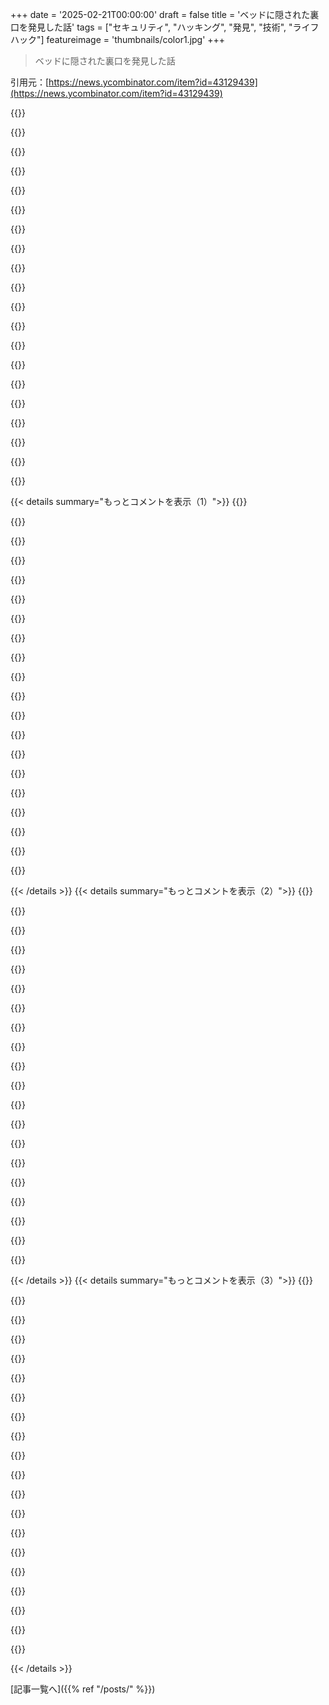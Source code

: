 +++
date = '2025-02-21T00:00:00'
draft = false
title = 'ベッドに隠された裏口を発見した話'
tags = ["セキュリティ", "ハッキング", "発見", "技術", "ライフハック"]
featureimage = 'thumbnails/color1.jpg'
+++

> ベッドに隠された裏口を発見した話

引用元：[https://news.ycombinator.com/item?id=43129439](https://news.ycombinator.com/item?id=43129439)

{{<matomeQuote body="室内園芸システム買ったけど、サポートに連絡したらカメラをチェックして、特に問題なくて調整に時間が必要だったって言われた。その後、中身を掃除してたら、Raspberry Piが入ってることに気付いた。これ、Raspberry Pi OSが動いてて、普通のアップデートもないし、VNCも使える。つまり、その会社の人がリモートでアクセスして、カメラの映像見たり、ネットワークに入ったりできるっていうのはセキュリティの悪夢だわ。" userName="OptionOfT" createdAt="2025-02-22T13:30:54" color="#ff33a1">}}

{{<matomeQuote body="それがあるから、信用できないデバイス用に別のVLANとWiFi APを使ってる。できるだけLAN経由で使って、ファイアウォールでインターネットアクセスをブロックしてる。Zigbeeデバイスが好きなのもその理由で、Matterと”どこでもIP”にはあまり満足してないな。" userName="neop1x" createdAt="2025-02-22T14:49:46" color="#ff33a1">}}

{{<matomeQuote body="この対策したいけど、もう少しハードが必要なんだ。Mikrotik hAP Ax3 Router WiFi 6か、もっと高価なTurris OmniaかMOXを買おうと思ってるけど、普通の家庭用ルーターにはそんな機能がないからね。" userName="cirelli94" createdAt="2025-02-24T16:55:56" color="">}}

{{<matomeQuote body="IoT用のAPには古いolinuxinoを使ってる。2.4GHz用のMT7612U wifiドングルでArch Linux ARMを動かしてる。WiFi IoTデバイスはほとんどが2.4GHzだし。普通のWiFiはASUS PRIME N100I-D D4のx86低消費電力マザーボードを使って、メディアボックスにもしてる。Mediatek mt7916のwifi 6e対応カードも一緒に使ってる。最初はサポートがしっかりしたWiFiカード探すのに時間かかったけど、今は問題なく動いてるよ。" userName="neop1x" createdAt="2025-02-27T09:05:50" color="#785bff">}}

{{<matomeQuote body="ロボット掃除機欲しいけど、最近調べたものは全部WiFi接続あって、優れたセンサーで家の正確な地図をアプリにアップロードするんだ。カメラついてるやつもあったし、マイクがあればリスニングも可能だよね。Alexaと連携してるのは、そんな気配りしなくても実現されそうだし。" userName="mihaaly" createdAt="2025-02-22T13:59:15" color="#ff5733">}}

{{<matomeQuote body="FYI、<a href=”https://github.com/Hypfer/Valetudo”>Valetudo</a>がクラウドサービスの代わりになるって。対応デバイスを一つ買って、root化してValetudoサーバーを自分で立てれば、ロボットは自分のWiFiに接続できて、インターネットアクセスなしにしてもっとセキュリティを高められるよ。" userName="Epa095" createdAt="2025-02-22T15:06:37" color="#ff33a1">}}

{{<matomeQuote body="情報ありがとう。しかし、自分はただのユーザーで、掃除機なだけなんだ。悪徳メーカーのために色々手間かけるよりは、他のことに集中したいな。お金も節約できるし、まぁなくてもなんとかなると思う。" userName="mihaaly" createdAt="2025-02-22T20:32:52" color="">}}

{{<matomeQuote body="ルート化しなくても、ちゃんとした「ルーター」スタックがあれば大丈夫だよ。fortigateなら、ハードコーディングされたIPでも内部サービスに再ルーティングできるから。実際、何か問題を直すためにそれを使ったことがあるし。" userName="genewitch" createdAt="2025-02-23T03:31:10" color="#785bff">}}

{{<matomeQuote body="これってどの掃除機にも対応してるか知ってる？多分、HTTPS使われてて、マンインザミドル攻撃には気付くと思ったんだけど。" userName="Epa095" createdAt="2025-02-23T08:40:52" color="">}}

{{<matomeQuote body="自分はネットワークエンジニアじゃないから、fortigateの管理者に聞いたんだ。>「あなたが使いたいポートやアプリケーションには対応するよ」とのこと。レイヤー7ファイアウォールだしね。" userName="genewitch" createdAt="2025-02-23T21:50:00" color="#785bff">}}

{{<matomeQuote body="これらの掃除機はWi-Fiが無くても動くよ。一部の自動機能は使えないけど、ボタンを押せばスタートする。広い範囲を掃除したいなら、自動で帰ってくるから大丈夫。俺の家には十分。" userName="imglorp" createdAt="2025-02-22T14:08:53" color="">}}

{{<matomeQuote body="ロボット掃除機って隣人がアクセスできる移動カメラみたいなもんかもね。" userName="mrgoldenbrown" createdAt="2025-02-22T14:45:42" color="">}}

{{<matomeQuote body="掃除に使うより、変な用途で使われるケースが多い気がする。偶然のバスルームの写真だけでなく、はっきり言ってポルノ代わりだね。" userName="rolph" createdAt="2025-02-22T18:20:05" color="">}}

{{<matomeQuote body="Gardyn 3.0と4.0を使ってる。Raspberry Pi OSでカスタムコードが動いてるよ。カメラにもライブアクセスがある。" userName="OptionOfT" createdAt="2025-02-22T14:51:25" color="#ff5c5c">}}

{{<matomeQuote body="Raspberry Piをいじってるとき、リモートアクセスのソフトウェアを無効にできた？" userName="HWR_14" createdAt="2025-02-23T14:37:48" color="">}}

{{<matomeQuote body="パッケージはアンインストールできたかも。でも、保証が切れるまでは別のVLANに移した。カスタムファームウェアを書くことを考えてる。GPIOピンの使い方も分かってるし。<br>・ポンプを動かす。<br>・ライトのオン/オフ/パーセントを調整。<br>・タンクの水を測る。<br>・水やりのAIに使う湿度/温度センサーが付いてるけど、正直それは必要ない。水をもっと頻繁にあげたらいいんだし。水耕栽培のポイントは根が水に浸かってることだから。<br>・たまにUSBで写真を撮る。" userName="OptionOfT" createdAt="2025-02-24T17:56:55" color="#ff33a1">}}

{{<matomeQuote body="＞「眠れない人には試す価値ありそう」<br>自分も同じで、白いノイズマシンがすごく助かった。赤ちゃんの睡眠用だけど、接続もアプリも不要で超便利。ただ、ついつい依存しちゃって旅行にも持っていく羽目に。壊れた時のために予備も買ったし。<br>睡眠改善のために、人生は結構いいって受け入れることも役立った。実際には努力が必要だったけど、効果はあったよ。" userName="jimt1234" createdAt="2025-02-21T22:03:42" color="#45d325">}}

{{<matomeQuote body="機能がスマホに入ってるなら、わざわざ機器を買わなくてもいいよね。iOS、iPadOS、macOSにはすごくいいバックグラウンドノイズ生成器があるし。設定からダウンロードしておけば、デバイスに残るよ。もし白いノイズが必要なら　設定からコントロールセンターに追加すると便利だよ。夜寝る時に使ってるんだ。" userName="adiabatty" createdAt="2025-02-21T22:19:23" color="#ff33a1">}}

{{<matomeQuote body="アクセシビリティでトリプルクリックのショートカットに設定できるよ。俺は音が大きめで、Alexaに対応したLectrofanの方が好きなんだけど、iOSのBGサウンドもトリプルクリックに割り当ててるから、外食の時に便利だし、AirPodsと相性もいいよ。" userName="geoelectric" createdAt="2025-02-22T01:45:29" color="#45d325">}}

{{<matomeQuote body="俺はスマホを寝室に置きたくないから、スタンドアロンの機械がいいんだ。2002年のSony Dream Machineアラームクロックも同じく。睡眠を改善したいなら、スマホは遠くに置いた方がいい！" userName="walthamstow" createdAt="2025-02-22T09:08:02" color="">}}

{{< details summary="もっとコメントを表示（1）">}}
{{<matomeQuote body="まさかこの機能が設定の中に埋もれてるなんて！アプリをダウンロードする羽目になるなんて信じられない。役立つヒントには感謝だけど、白いノイズアプリの広告が嫌だ。" userName="knodi123" createdAt="2025-02-21T22:50:17" color="">}}

{{<matomeQuote body="AirPods Proと組み合わせると本当に効果的だよ。ANCで大きな音は消せるけど、鋭い音は残る。背景音を足すと、全体の音がカバーできるし、いろんな周波数に対応してる。" userName="brundolf" createdAt="2025-02-22T06:09:36" color="#ff5c5c">}}

{{<matomeQuote body="これ、試してみたけど、どんな時に使うべき？" userName="croisillon" createdAt="2025-02-22T00:02:31" color="">}}

{{<matomeQuote body="仕事中に集中したい時に使えるよ。音楽だと逆に集中できない時は特に便利だね。" userName="10729287" createdAt="2025-02-22T08:44:25" color="#785bff">}}

{{<matomeQuote body="注意してね。長時間白いノイズを聞くのは聴力に悪影響を及ぼす可能性があるから、使いすぎには注意した方がいいよ。" userName="malfist" createdAt="2025-02-22T15:14:59" color="#45d325">}}

{{<matomeQuote body="同じことを言ってるのが俺だけじゃなくて良かった。" userName="genewitch" createdAt="2025-02-23T03:36:08" color="">}}

{{<matomeQuote body="白いノイズマシンの値段で空気をフィルターできる10Aのスキュワールケージブロワーを買って、自作の箱を作るなんてのはどう？寝る時の白いノイズと空気清浄機能を両立できて、スマホからの操作もできるし、寝室にもなるよ。" userName="idiotsecant" createdAt="2025-02-22T01:13:13" color="#ff5c5c">}}

{{<matomeQuote body="フィルターを口にかぶせれば空気清浄機にもなるね！" userName="alwa" createdAt="2025-02-22T01:54:05" color="#785bff">}}

{{<matomeQuote body="アイデアは無限大！冷蔵庫の部品やキッチンメーカーを使えばアイスクリームメーカーも作れる！想像するのをやめないで！" userName="7bit" createdAt="2025-02-22T10:41:51" color="">}}

{{<matomeQuote body="ボックスファンは20〜24インチで、ファーネスフィルターも同じサイズだよ。高いMERVフィルターがあれば、音を目的に使う分には問題ないし、フィルターが塵を散らばらせない。洗えるK&Nフィルターを使ってるけど、前のものは高かったし、3ヶ月ごとに洗ってるよ。新品みたいに使おうと思ったら洗浄がカギだね。" userName="genewitch" createdAt="2025-02-23T03:43:56" color="#785bff">}}

{{<matomeQuote body="私も色々試したけど改善しなかった…。実は私の不安や不眠の原因は骨髄が圧迫されてたせいだった。関係あるかもって思うけど証明できない。疼痛なくてもスプリング絡みがあったら、他に物理的な原因を考えてみて！私の場合は、脊椎の圧迫で手術したら眠れるようになったんだ。" userName="specialist" createdAt="2025-02-22T14:28:43" color="#45d325">}}

{{<matomeQuote body="骨の問題はレントゲンで見つからないものなの？医者に行くたびに何も見つからないなら、次は画像診断だと思うんだけど。私は背中に曲がりがあってもスコリオシスと診断されてない。だからせいぜい「背中が痛い」だけなんだ。それでも違う痛みが出たらレントゲンは必要だよね？" userName="genewitch" createdAt="2025-02-23T03:40:22" color="">}}

{{<matomeQuote body="ごめんなさい、医者じゃないから。DEXAスキャンやMRI、レントゲンを受けたけど、MRIで神経の圧迫が分かった。診断は簡単じゃなくて時間がかかったよ。他の医者に頼っても気をつけて。私は色んな療法やフィジカルセラピーで痛みを管理してる。まずは食事を見直して、グルテンや砂糖を減らしたら痛みがマシになった。" userName="specialist" createdAt="2025-02-23T16:58:41" color="#785bff">}}

{{<matomeQuote body="返事ありがとう。’常に答えを求め続けることが大事’" userName="genewitch" createdAt="2025-02-23T20:25:52" color="">}}

{{<matomeQuote body="ホワイトノイズマシンを2つ持ってて、ベッドの両側に置いてる。片方は耳の差があるからボリュームを別に調整できるのが便利。歳を取ると耳が聞こえにくくなるけどね。" userName="rufus_foreman" createdAt="2025-02-22T01:17:49" color="">}}

{{<matomeQuote body="いいアイデアだね。ベッドの横に自分のを置いてるけど、妻にはあまり聞こえない。それが一番厄介。大きくすると自分には音がうるさくなるし、ステレオにするのは天才だ！" userName="walthamstow" createdAt="2025-02-22T09:11:11" color="#45d325">}}

{{<matomeQuote body="白い音が必要なんだ。家ではファンの音で生成されるシンプルなものを使ってる。旅行用には小型の充電式を持っていってるんだ。今のところ良さそう。" userName="flanbiscuit" createdAt="2025-02-21T23:00:36" color="">}}

{{<matomeQuote body="Androidアプリの情報だよ。<br>リンクはこちらです：”https://f-droid.org/en/packages/net.pmarks.chromadoze/”" userName="password4321" createdAt="2025-02-22T01:49:08" color="">}}

{{<matomeQuote body="自分はmynoise.netのAndroidアプリを使ってるよ。数年前に変更されて使いにくくなったけど、まだ使えるよ。<br>リンクはこちら：”https://mynoise.net/”" userName="vlachen" createdAt="2025-02-22T03:02:57" color="">}}

{{<matomeQuote body="そのアプリは知らなかった、調べてみるね。昔は”https://asoftmurmur.com/”をずっと使ってたけど、今は別のデバイスを使う方が好き。" userName="flanbiscuit" createdAt="2025-02-24T22:07:36" color="">}}


{{< /details >}}
{{< details summary="もっとコメントを表示（2）">}}
{{<matomeQuote body="自分は空気清浄機を使ってるんだ。Levoit Vital 200Sを使ってて、寝るときに自動でフィルターの電源スケジュールを設定できるから楽だよ。夜の9時半にホワイトノイズモードになって、朝の8時に静かなモードに戻るんだ。時計を見なくても音の変化で時間が分かるから便利。" userName="rpozarickij" createdAt="2025-02-22T05:40:07" color="#ff5c5c">}}

{{<matomeQuote body="自分は3mのクラシック33 NRRの耳栓を使ってるよ。最高だよ。" userName="m463" createdAt="2025-02-21T23:46:15" color="">}}

{{<matomeQuote body="自分は10年以上不眠症だったけど、数週間の睡眠誘導剤と定期的なメラトニンの服用で治ったよ。いろいろ試さないといけないと思ってたけど、意外と簡単だった。規則正しい睡眠パターンを形成するのが難しかったけど、これで寝るのが楽になった。まずは精神科医に相談してね。" userName="lifthrasiir" createdAt="2025-02-22T00:07:19" color="#ff5733">}}

{{<matomeQuote body="睡眠誘導剤って、自分のこと？どれを使ったの？" userName="theonething" createdAt="2025-02-22T02:12:55" color="">}}

{{<matomeQuote body="特にマグネシウムグリシネートがいいよ。他にもたくさんの種類があるけど、その中には下剤になるものもあるから注意して。" userName="genewitch" createdAt="2025-02-23T03:36:49" color="">}}

{{<matomeQuote body="ちょっと調べたけど、ノイズジェネレーターを買う前にあまり情報はなかった。基本的に長時間のノイズは体に悪いかも。確か4時間以下なら大丈夫だった気がするけど、詳しいことは覚えてない。ラップトップのファンの近くに一日中いて、夜にノイズマシンを使ったら…耳鳴りがひどい時は、外の音が頭の中よりちょっとでも大きければいいんだ。" userName="genewitch" createdAt="2025-02-23T03:35:05" color="">}}

{{<matomeQuote body="子供や大人にとって安全で役立つ音のレベルはあるはず。現実では完全な静寂は無理だよ。Snoozのホワイトノイズマシンを使ってて、Bluetoothアプリには音量をdBで表示してくれる機能があって、赤ちゃんのために設定する音が大きすぎないか確認できる。" userName="treesknees" createdAt="2025-02-23T04:07:54" color="#785bff">}}

{{<matomeQuote body="俺のマスターバスルームは約7dBらしい。時計の秒針の音が銃のハンマーみたいに聞こえる。HVACの音と家の音の違いがあって、余計な音を入れるだけじゃ駄目かも。俺達は耳鳴りが辛いから使うけど、ノイズマシンが全て解決するわけじゃない。" userName="genewitch" createdAt="2025-02-23T04:30:22" color="">}}

{{<matomeQuote body="俺は単純に、ホワイトノイズの音ファイルをダウンロードして、VLCで再生してる。スマホ1台でネットなしでできるよ。無線ヘッドフォンを使ってた。俺の選んだホワイトノイズは、近所がうるさかったから電子レンジでポップコーンの音にした。" userName="catlikesshrimp" createdAt="2025-02-21T23:30:18" color="">}}

{{<matomeQuote body="ホワイトノイズマシン：空いてる周波数にチューニングしたFMラジオ。<br>非常に低コストで、非常に安定してて効果的。" userName="mihaaly" createdAt="2025-02-22T13:53:50" color="">}}

{{<matomeQuote body="＞『バックドアって何か指してるか？Eight Sleepにはアップデートやサポートをするための方法が必要なのは分かる。でも、それを超えて、Eight Sleepのエンジニア全員が顧客のベッドにSSHでリモートアクセスして、正式なコードレビューを無視した任意のコードを実行できるのは問題だと思う。実際、これが起きてる証拠も見つけた。』<br>すごい話だね。<insert joke about being careful about who you share a bed with>" userName="nadis" createdAt="2025-02-21T16:52:40" color="#ff33a1">}}

{{<matomeQuote body="ハードウェア会社がこれを良いアイデアだと思ってることに驚くよ！Memfaultの創業者兼CEOだけど、ハードウェア企業向けの可視化SaaSを作ってる。リモートアクセスのソリューションを提供できないかとよく聞かれるけど、セキュリティ上のリスクが大きいし、悪用されやすいと思ってる。消費者はあまり気にしないけど、変わらない限り、埋め込まれたLinuxデバイスにはこういうバックドアが存在することが多い。" userName="fra" createdAt="2025-02-21T23:47:48" color="#ff5733">}}

{{<matomeQuote body="大変だと思うけど、良い戦いを続けてほしい。原則を守る会社に大いに敬意を表するよ。" userName="jmholla" createdAt="2025-02-22T17:34:19" color="">}}

{{<matomeQuote body="自分的には少し行き過ぎな気がするのは、Eight Sleepのエンジニア全員がリモートでSSHアクセスして、コードレビューなしで顧客のベッドにコードを実行できる点だね。これをやってる会社はかなり多いと思う。" userName="goalieca" createdAt="2025-02-22T00:44:38" color="">}}

{{<matomeQuote body="あなたには同意だけど、アプリの更新とはどう違うのか説明してほしい。" userName="HNdev1995" createdAt="2025-02-22T20:28:43" color="">}}

{{<matomeQuote body="全然違うよ。悪意のあるエンジニアがアプリの更新に任意のコードを注入できる可能性はあるけど、それは全ての電話に同時に送られて、ユーザーに気付かれずに動作しないといけない。その点、Eight Sleepではエンジニアが顧客のデバイスにリアルタイムでアクセスできて、監査ログがないかもしれない。我々のデータを盗むのも簡単で、法的リスクも少ないんだ。" userName="physicles" createdAt="2025-02-23T02:49:06" color="#ff5c5c">}}

{{<matomeQuote body="これが政府に送られるって話もあるし、さらに怖いね。" userName="Linkd" createdAt="2025-02-21T19:32:33" color="">}}

{{<matomeQuote body="製品のセキュリティに関しては予想してたんだけど、驚いたのはこういう点だね：> 一つ見逃すことにした。> ベッドは2,000ドルもする。> インターネットがダウンしたら機能しない。> 基本機能は追加で19ドル/月のサブスクリプションが必要。> ベッドの操作はモバイルアプリだけ。サーバーに頼らなくてもいい製品が必要だし、サブスクリプションも要らないと思う。市場は本当に愚かだと感じるよ。" userName="EvanAnderson" createdAt="2025-02-21T17:23:32" color="#38d3d3">}}

{{<matomeQuote body="全てに加えて、睡眠の質を向上させるためのベッドで、設定を調整するにあたって毎回スマホを開かないとダメなのが好きじゃないね。" userName="xg15" createdAt="2025-02-21T18:43:28" color="">}}

{{<matomeQuote body="＞ 全てに加えて、睡眠の質を向上させるためのベッドで、設定を調整するにあたって毎回スマホを開かないとダメなのが好きじゃないね。心配しなくて大丈夫、彼らは自社製品がジョニー・アイブの蘇った遺体によって洗練されたデザインで作られているって何度も言って、人々が信じるまで繰り返すよ。ところで、> …実際に必要なことは、Eight Sleepカバーからゴムチューブを外して、数百ドルでeBayで買える別のものに接続するだけなんだ。どう考えても、Eight Sleepは15倍のマークアップがされた中国のアクアリウムチラーで、$20/月のサブスクリプションを可能にするためにクソプログラムされたコンピュータを付けただけだね。" userName="palmotea" createdAt="2025-02-21T20:57:21" color="#785bff">}}


{{< /details >}}
{{< details summary="もっとコメントを表示（3）">}}
{{<matomeQuote body="私はBoston DynamicsのSpotを使った独自の解決策を作ったよ。構造光スキャナー、YOLO v5で分類、カスタムIKソルバーを使って、作業が終わったら赤ちゃんのように寝転がってSpotが全部やってくれる。" userName="0_____0" createdAt="2025-02-21T22:25:19" color="">}}

{{<matomeQuote body="これ、理論的にはすごく面白いアイデアだね（冗談なのは分かるけど）！特に変な風に malfunction したらさらに面白い。" userName="collingreen" createdAt="2025-02-21T22:34:26" color="#38d3d3">}}

{{<matomeQuote body="＞Github issue:<br>”俺の e-ass wiper がテストicles を poo と間違えて引きちぎっちまった。早く直してくれ！”" userName="BizarroLand" createdAt="2025-02-21T23:53:28" color="">}}

{{<matomeQuote body="ほんとこれには同意だわ。ベッドでアプリを開くのが一番嫌だし。Zigbee のライトスイッチ使ってるから、ベッドからも明かりを消せてる。アプリを開く代わりに、壁にボタンを貼ってスイッチを操作するのが全然楽。クラウド関連のゴミとは違って、Zigbee機器はネットがダウンしても動き続けるんだ。" userName="connicpu" createdAt="2025-02-21T20:35:32" color="#38d3d3">}}

{{<matomeQuote body="完全に同意だね。ベッドの横に Philips Hue のディマーを置いたんだけど、これが家の自動化で最高のアイテムの一つ。ボタンを押すだけで家中がナイトモードになるから、携帯もいらない。" userName="mvanbaak" createdAt="2025-02-21T20:45:12" color="#ff5c5c">}}

{{<matomeQuote body="ルームメイトがこれを持ってて、GitHubにあったスクリプトを使ってシェルから操作してたことを知った。変なタイミングで照明を消してて面白かった。" userName="westmeal" createdAt="2025-02-21T21:59:33" color="#45d325">}}

{{<matomeQuote body="きついな、ハブにはLANに公開された認証なしのHTTPサーバーがあるのか？俺がプロプライエタリなハブを買わずに、オープンソースソフトを使う理由がまた一つ増えた。" userName="connicpu" createdAt="2025-02-21T23:39:00" color="">}}

{{<matomeQuote body="俺、まだ環境デバイスが普及しなかったことにちょっと不満。Nanoleaf はこういうリモコンを作ったけど、六面体になってて加速度センサーがついてる。で、各面に設定をプログラムできて、逆さまにすれば昼寝モードになる。" userName="hinkley" createdAt="2025-02-21T18:56:26" color="#785bff">}}

{{<matomeQuote body="昔見たクールなデバイスがあって、作業のタイミングを管理するためのものだった。タスクごとに面をプログラムして、作業内容ごとに面を変えて時間をトラッキングするんだ。" userName="KPGv2" createdAt="2025-02-21T21:02:47" color="#38d3d3">}}

{{<matomeQuote body="それは良さそうだけど、ライトスイッチを充電するのを覚えているのがちょっと抵抗あるな。" userName="BobaFloutist" createdAt="2025-02-21T21:25:29" color="">}}

{{<matomeQuote body="もしかしたら、環境光（古い計算機みたいに）や電波で自分で電源を賄えるくらい低電力で作れるかもしれないね。" userName="gpm" createdAt="2025-02-21T21:49:12" color="">}}

{{<matomeQuote body="Home Assistantと連携してる立方体があって、それをひっくり返すとベッドサイドのライトがオンオフになるし、時計回りに回すと明るさが増えて、反時計回りだと減るんだ。" userName="mrWiz" createdAt="2025-02-21T19:39:40" color="">}}

{{<matomeQuote body="その変化はどんなふうに通信してるの？" userName="lblume" createdAt="2025-02-21T19:52:52" color="">}}

{{<matomeQuote body="このアイデアいいね、私も作ってみたい！二面や六面のも役立つし、エンクロージャーを印刷してFeatherやESPを再プログラムしても楽しそう。" userName="kevindamm" createdAt="2025-02-21T19:30:58" color="">}}

{{<matomeQuote body="このことにはかなり葛藤がある。私にはこの「スマート」機能が本当に役立つ。睡眠時無呼吸症候群があって、電子プラットフォームと連携してるおかげで、無呼吸の発生が減るのが実感できる。温度管理もいい感じだし、家全体の空調費を抑えられるのがいいね。" userName="cthalupa" createdAt="2025-02-21T18:51:51" color="#785bff">}}

{{<matomeQuote body="＞この「スマート」機能が本当に役立つ…。<br>その機能は、$2,000の商品に見合った計算処理を導入することで実現できるのに、なぜインターネット経由にするのかが疑問だよね。業界には技術があるのにさ。" userName="EvanAnderson" createdAt="2025-02-21T18:56:25" color="#ff5c5c">}}

{{<matomeQuote body="補助機器として輸送システムの切断時の機能喪失はデザイン的欠陥だ。データを一時保管できるストレージがあれば、通信が復旧したときにデータを上げられるはずなのに。人工知能を使ってクラウドで処理してるって理由があっても、地域ファーストのコントローラーは無理ってのはおかしい。" userName="dylan604" createdAt="2025-02-21T19:30:04" color="">}}

{{<matomeQuote body="伝統的な現代のベッドでもすごく良い睡眠が得られるって聞いたことがある。私もその一人だ。" userName="megadata" createdAt="2025-02-21T18:30:30" color="">}}

{{<matomeQuote body="新しいフォームマットレスは暑いって人もいるみたい。私も次はスプリングマットレス買うつもり。イタリアに住んでるから、アメリカのマットレスとはちょっと違うんだよね。" userName="amarcheschi" createdAt="2025-02-21T18:54:51" color="">}}

{{<matomeQuote body="ラテックストッパーを使ってるよ。フォームみたいだけど、冷たくて、さらにアレルギー対策にもなってるからいい感じ。" userName="vl" createdAt="2025-02-21T19:36:33" color="">}}


{{< /details >}}


[記事一覧へ]({{% ref "/posts/" %}})
